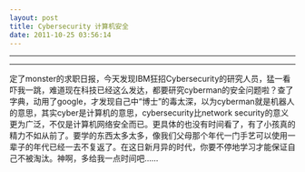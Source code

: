 ```yaml
---
layout: post
title: Cybersecurity 计算机安全
date: 2011-10-25 03:56:14
---
```


<meta http-equiv='Content-Type' content='text/html; charset=utf-8' />

---

---

定了monster的求职日报，今天发现IBM狂招Cybersecurity的研究人员，猛一看吓我一跳，难道现在科技已经这么发达，都要研究cyberman的安全问题啦？查了字典，动用了google，才发现自己中“博士”的毒太深，以为cyberman就是机器人的意思，其实cyber是计算机的意思，cybersecurity比network
security的意义更为广泛，不仅是计算机网络安全而已。更具体的也没有时间看了，有了小孩真的精力不如从前了。要学的东西太多太多，像我们父母那个年代一门手艺可以使用一辈子的年代已经一去不复返了。在这日新月异的时代，你要不停地学习才能保证自己不被淘汰。神啊，多给我一点时间吧……


